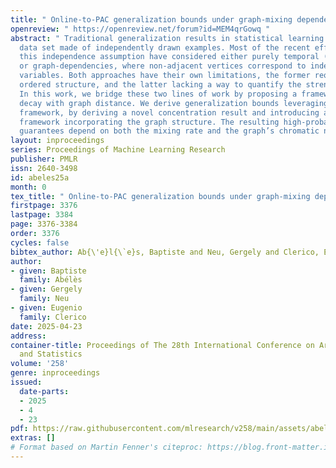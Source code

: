 ```yaml
---
title: " Online-to-PAC generalization bounds under graph-mixing dependencies "
openreview: " https://openreview.net/forum?id=MEM4qrGowq "
abstract: " Traditional generalization results in statistical learning require a training
  data set made of independently drawn examples. Most of the recent efforts to relax
  this independence assumption have considered either purely temporal (mixing) dependencies,
  or graph-dependencies, where non-adjacent vertices correspond to independent random
  variables. Both approaches have their own limitations, the former requiring a temporal
  ordered structure, and the latter lacking a way to quantify the strength of inter-dependencies.
  In this work, we bridge these two lines of work by proposing a framework where dependencies
  decay with graph distance. We derive generalization bounds leveraging the online-to-PAC
  framework, by deriving a novel concentration result and introducing an online learning
  framework incorporating the graph structure. The resulting high-probability generalization
  guarantees depend on both the mixing rate and the graph’s chromatic number. "
layout: inproceedings
series: Proceedings of Machine Learning Research
publisher: PMLR
issn: 2640-3498
id: abeles25a
month: 0
tex_title: " Online-to-PAC generalization bounds under graph-mixing dependencies "
firstpage: 3376
lastpage: 3384
page: 3376-3384
order: 3376
cycles: false
bibtex_author: Ab{\'e}l{\`e}s, Baptiste and Neu, Gergely and Clerico, Eugenio
author:
- given: Baptiste
  family: Abélès
- given: Gergely
  family: Neu
- given: Eugenio
  family: Clerico
date: 2025-04-23
address:
container-title: Proceedings of The 28th International Conference on Artificial Intelligence
  and Statistics
volume: '258'
genre: inproceedings
issued:
  date-parts:
  - 2025
  - 4
  - 23
pdf: https://raw.githubusercontent.com/mlresearch/v258/main/assets/abeles25a/abeles25a.pdf
extras: []
# Format based on Martin Fenner's citeproc: https://blog.front-matter.io/posts/citeproc-yaml-for-bibliographies/
---
```

